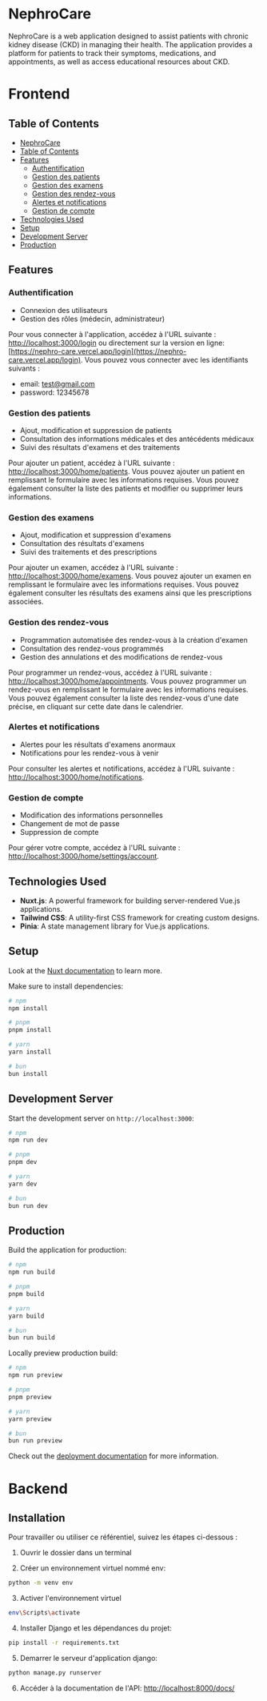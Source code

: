 # NephroCare
NephroCare is a web application designed to assist patients with chronic kidney disease (CKD) in managing their health. The application provides a platform for patients to track their symptoms, medications, and appointments, as well as access educational resources about CKD.

# Frontend

## Table of Contents
  - [NephroCare](#nephrocare)
  - [Table of Contents](#table-of-contents)
  - [Features](#features)
    - [Authentification](#authentification)
    - [Gestion des patients](#gestion-des-patients)
    - [Gestion des examens](#gestion-des-examens)
    - [Gestion des rendez-vous](#gestion-des-rendez-vous)
    - [Alertes et notifications](#alertes-et-notifications)
    - [Gestion de compte](#gestion-de-compte)
  - [Technologies Used](#technologies-used)
  - [Setup](#setup)
  - [Development Server](#development-server)
  - [Production](#production)

## Features

### Authentification

- Connexion des utilisateurs
- Gestion des rôles (médecin, administrateur)

Pour vous connecter à l'application, accédez à l'URL suivante : [http://localhost:3000/login](http://localhost:3000/login) ou directement sur la version en ligne: [https://nephro-care.vercel.app/login](https://nephro-care.vercel.app/login). Vous pouvez vous connecter avec les identifiants suivants :

- email: test@gmail.com
- password: 12345678

### Gestion des patients

- Ajout, modification et suppression de patients
- Consultation des informations médicales et des antécédents médicaux
- Suivi des résultats d'examens et des traitements

Pour ajouter un patient, accédez à l'URL suivante : [http://localhost:3000/home/patients](http://localhost:3000/home/patients). Vous pouvez ajouter un patient en remplissant le formulaire avec les informations requises. Vous pouvez également consulter la liste des patients et modifier ou supprimer leurs informations.

### Gestion des examens

- Ajout, modification et suppression d'examens
- Consultation des résultats d'examens
- Suivi des traitements et des prescriptions

Pour ajouter un examen, accédez à l'URL suivante : [http://localhost:3000/home/examens](http://localhost:3000/home/examens). Vous pouvez ajouter un examen en remplissant le formulaire avec les informations requises. Vous pouvez également consulter les résultats des examens ainsi que les prescriptions associées.

### Gestion des rendez-vous

- Programmation automatisée des rendez-vous à la création d'examen
- Consultation des rendez-vous programmés
- Gestion des annulations et des modifications de rendez-vous

Pour programmer un rendez-vous, accédez à l'URL suivante : [http://localhost:3000/home/appointments](http://localhost:3000/home/appointments). Vous pouvez programmer un rendez-vous en remplissant le formulaire avec les informations requises. Vous pouvez également consulter la liste des rendez-vous d'une date précise, en cliquant sur cette date dans le calendrier.

### Alertes et notifications

- Alertes pour les résultats d'examens anormaux
- Notifications pour les rendez-vous à venir

Pour consulter les alertes et notifications, accédez à l'URL suivante : [http://localhost:3000/home/notifications](http://localhost:3000/home/notifications).

### Gestion de compte

- Modification des informations personnelles
- Changement de mot de passe
- Suppression de compte

Pour gérer votre compte, accédez à l'URL suivante : [http://localhost:3000/home/settings/account](http://localhost:3000/home/settings/account).

## Technologies Used
- **Nuxt.js**: A powerful framework for building server-rendered Vue.js applications.
- **Tailwind CSS**: A utility-first CSS framework for creating custom designs.
- **Pinia**: A state management library for Vue.js applications.

## Setup

Look at the [Nuxt documentation](https://nuxt.com/docs/getting-started/introduction) to learn more.

Make sure to install dependencies:

```bash
# npm
npm install

# pnpm
pnpm install

# yarn
yarn install

# bun
bun install
```

## Development Server

Start the development server on `http://localhost:3000`:

```bash
# npm
npm run dev

# pnpm
pnpm dev

# yarn
yarn dev

# bun
bun run dev
```

## Production

Build the application for production:

```bash
# npm
npm run build

# pnpm
pnpm build

# yarn
yarn build

# bun
bun run build
```

Locally preview production build:

```bash
# npm
npm run preview

# pnpm
pnpm preview

# yarn
yarn preview

# bun
bun run preview
```

Check out the [deployment documentation](https://nuxt.com/docs/getting-started/deployment) for more information.

# Backend

## Installation
 
Pour travailler ou utiliser ce référentiel, suivez les étapes ci-dessous :

1. Ouvrir le dossier dans un terminal

2. Créer un environnement virtuel nommé env:
```bash
python -m venv env
``` 

3. Activer l'environnement virtuel
```bash
env\Scripts\activate
```

4. Installer Django et les dépendances du projet:
```bash
pip install -r requirements.txt
```
 
5. Demarrer le serveur d'application django:
```bash
python manage.py runserver
```
 
6. Accéder à la documentation de l'API:
[http://localhost:8000/docs/](http://localhost:8000/docs/)
